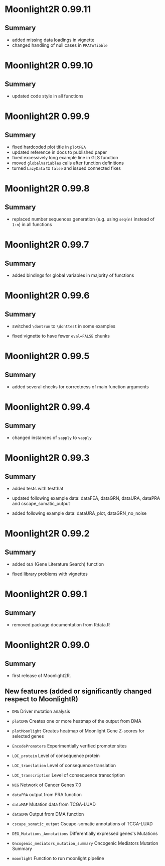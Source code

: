 # Moonlight2R 0.99.11

## Summary

* added missing data loadings in vignette
* changed handling of null cases in `PRAToTibble`

# Moonlight2R 0.99.10

## Summary

* updated code style in all functions 

# Moonlight2R 0.99.9

## Summary

* fixed hardcoded plot title in `plotFEA`
* updated reference in docs to published paper
* fixed excessively long example line in GLS function
* moved `globalVariables` calls after function definitions
* turned `LazyData` to `false` and issued connected fixes

# Moonlight2R 0.99.8

## Summary

* replaced number sequences generation (e.g. using `seq(n)` instead of `1:n`) in all functions

# Moonlight2R 0.99.7

## Summary

* added bindings for global variables in majority of functions

# Moonlight2R 0.99.6

## Summary

* switched `\dontrun` to `\donttest` in some examples

* fixed vignette to have fewer `eval=FALSE` chunks

# Moonlight2R 0.99.5

## Summary

* added several checks for correctness of main function arguments

# Moonlight2R 0.99.4

## Summary

* changed instances of `sapply` to `vapply`

# Moonlight2R 0.99.3

## Summary

* added tests with testthat

* updated following example data: dataFEA, dataGRN, dataURA, dataPRA and cscape_somatic_output

* added following example data: dataURA_plot, dataGRN_no_noise 

# Moonlight2R 0.99.2

## Summary

* added `GLS` (Gene Literature Search) function

* fixed library problems with vignettes

# Moonlight2R 0.99.1

## Summary

* removed package documentation from Rdata.R

# Moonlight2R 0.99.0

## Summary

* first release of Moonlight2R.

## New features (added or significantly changed respect to MoonlightR)

* `DMA`			Driver mutation analysis

* `plotDMA`		Creates one or more heatmap of the output from DMA

* `plotMoonlight`	Creates heatmap of Moonlight Gene Z-scores for selected genes

* `EncodePromoters`	Experimentially verified promoter sites

* `LOC_protein`		Level of consequence protein

* `LOC_translation`	Level of consequence translation

* `LOC_transcription`	Level of consequence transcription

* `NCG`			Network of Cancer Genes 7.0

* `dataPRA`		output from PRA function

* `dataMAF`		Mutation data from TCGA-LUAD

* `dataDMA`		Output from DMA function

* `cscape_somatic_output`	Cscape-somatic annotations of TCGA-LUAD 

* `DEG_Mutations_Annotations`	Differentially expressed genes's Mutations 

* `Oncogenic_mediators_mutation_summary`	Oncogenic Mediators Mutation Summary  

* `moonlight`		Function to run moonlight pipeline

